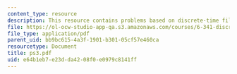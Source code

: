 ```yaml
---
content_type: resource
description: This resource contains problems based on discrete-time filter and autocorrelation.
file: https://ol-ocw-studio-app-qa.s3.amazonaws.com/courses/6-341-discrete-time-signal-processing-fall-2005/e64b1eb7e23dda4208f0e0979c8141ff_ps3.pdf
file_type: application/pdf
parent_uid: bb9bc615-4a3f-1901-b301-05cf57e460ca
resourcetype: Document
title: ps3.pdf
uid: e64b1eb7-e23d-da42-08f0-e0979c8141ff
---
```

